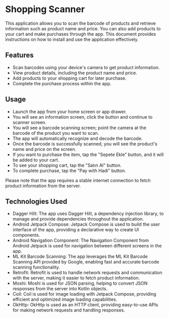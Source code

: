 # Shopping Scanner
 This application allows you to scan the barcode of products and retrieve information such as product name and price. You can also add products to your cart and make purchases through the app. This document provides instructions on how to install and use the application effectively.

## Features
- Scan barcodes using your device's camera to get product information.
- View product details, including the product name and price.
- Add products to your shopping cart for later purchase.
- Complete the purchase process within the app.

## Usage
- Launch the app from your home screen or app drawer.
- You will see an information screen, click the button and continue to scanner screen. 
- You will see a barcode scanning screen; point the camera at the barcode of the product you want to scan.
- The app will automatically recognize and decode the barcode.
- Once the barcode is successfully scanned, you will see the product's name and price on the screen.
- If you want to purchase the item, tap the "Sepete Ekle" button, and it will be added to your cart.
- To see your shopping cart, tap the "Satın Al" button. 
- To complete purchase, tap the "Pay with Hadi" button.

Please note that the app requires a stable internet connection to fetch product information from the server.

## Technologies Used
- Dagger Hilt: The app uses Dagger Hilt, a dependency injection library, to manage and provide dependencies throughout the application.
- Android Jetpack Compose: Jetpack Compose is used to build the user interface of the app, providing a declarative way to create UI components.
- Android Navigation Component: The Navigation Component from Android Jetpack is used for navigation between different screens in the app.
- ML Kit Barcode Scanning: The app leverages the ML Kit Barcode Scanning API provided by Google, enabling fast and accurate barcode scanning functionality.
- Retrofit: Retrofit is used to handle network requests and communication with the server, making it easier to fetch product information.
- Moshi: Moshi is used for JSON parsing, helping to convert JSON responses from the server into Kotlin objects.
- Coil: Coil is used for image loading with Jetpack Compose, providing efficient and optimized image loading capabilities.
- OkHttp: OkHttp is used as an HTTP client, providing easy-to-use APIs for making network requests and handling responses.

